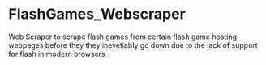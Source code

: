 # FlashGames_Webscraper
Web Scraper to scrape flash games from certain flash game hosting webpages before they they inevetiably go down due to the lack of support for flash in modern browsers
